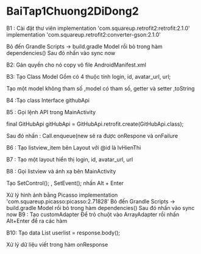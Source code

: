 # BaiTap1Chuong2DiDong2
B1 : Cài đặt thư viên
implementation 'com.squareup.retrofit2:retrofit:2.1.0'
implementation 'com.squareup.retrofit2:converter-gson:2.1.0'


Bỏ đến Grandle Scripts -> build.gradle Model rồi bỏ trong hàm dependencies()
Sau đó nhấn vào sync now

B2: Gán quyền cho nó copy vô file AndroidManifest.xml
<uses-permission android:name="android.permission.INTERNET" />

B3: Tạo Class Model
Gồm có 4 thuộc tính login, id, avatar_url, url;

Tạo một model không tham số ,model có tham số,
getter và setter ,toString

 
 
B4 :Tạo class Interface githubApi
 

B5 : Gọi lệnh API trong MainActivity

final GitHubApi gitHubApi = GitHubApi.retrofit.create(GitHubApi.class);

Sau đó nhấn : Call.enqueue(new sẽ ra được onRespone và onFailure
 

B6 : Tạo listview_item bên Layout với @id là lvHienThi
 




B7 : Tạo một layout hiển thị login, id, avatar_url, url
 
B8 : Gọi listview và ánh xạ bên MainActivity
 
Tạo SetControl(); , SetEvent(); nhấn Alt + Enter
 
 
 Xử lý hình ảnh bằng Picasso
implementation 'com.squareup.picasso:picasso:2.71828'
Bỏ đến Grandle Scripts -> build.gradle Model rồi bỏ trong hàm dependencies()
Sau đó nhấn vào sync now
B9 : Tạo customAdapter
Để trỏ chuột vào ArrayAdapter rồi nhấn Alt+Enter để ra các hàm
 
B10: Tạo data
List<UserModel> userlist = response.body();

Xử lý dữ liệu viết trong hàm onResponse
 
